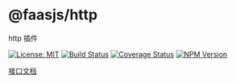 # @faasjs/http

http 插件

[![License: MIT](https://img.shields.io/npm/l/@faasjs/http.svg)](https://github.com/faasjs/http/blob/master/LICENSE)
[![Build Status](https://img.shields.io/travis/com/faasjs/http.svg)](https://travis-ci.com/faasjs/http)
[![Coverage Status](https://img.shields.io/codecov/c/github/faasjs/http.svg)](https://codecov.io/gh/faasjs/http)
[![NPM Version](https://img.shields.io/npm/v/@faasjs/http.svg)](https://www.npmjs.com/package/@faasjs/http)

[接口文档](https://github.com/faasjs/http/blob/master/API.md)
